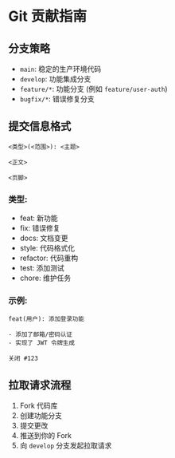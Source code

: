 # Git 贡献指南

## 分支策略
- `main`: 稳定的生产环境代码
- `develop`: 功能集成分支
- `feature/*`: 功能分支 (例如 `feature/user-auth`)
- `bugfix/*`: 错误修复分支

## 提交信息格式
```
<类型>(<范围>): <主题>

<正文>

<页脚>
```

### 类型:
- feat: 新功能
- fix: 错误修复
- docs: 文档变更
- style: 代码格式化
- refactor: 代码重构
- test: 添加测试
- chore: 维护任务

### 示例:
```
feat(用户): 添加登录功能

- 添加了邮箱/密码认证
- 实现了 JWT 令牌生成

关闭 #123
```

## 拉取请求流程
1. Fork 代码库
2. 创建功能分支
3. 提交更改
4. 推送到你的 Fork
5. 向 `develop` 分支发起拉取请求